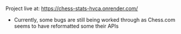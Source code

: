 Project live at: https://chess-stats-hvca.onrender.com/

- Currently, some bugs are still being worked through as Chess.com seems to have reformatted some their APIs